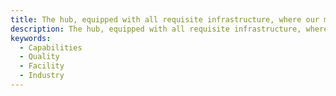 ```yaml
---
title: The hub, equipped with all requisite infrastructure, where our myriad ideas and projects actually materialise and take form.
description: The hub, equipped with all requisite infrastructure, where our myriad ideas and projects actually materialise and take form.
keywords:
  - Capabilities
  - Quality
  - Facility
  - Industry
---
```

